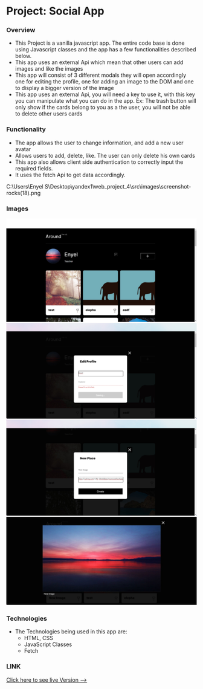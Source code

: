 # Project: Social App

### Overview
* This Project is a vanilla javascript app. The entire code base is done using Javascript classes and the app has a few functionalities described below. 
* This app uses an external Api which mean that other users can add images and like the images
* This app will consist of 3 different modals they will open accordingly one for editing the profile, one for adding an image to the DOM and one to display a bigger version of the image
* This app uses an external Api, you will need a key to use it, with this key you can manipulate what you can do in the app. Ex: The trash button will only show if the cards belong to you as a the user, you will not be able to delete other users cards 

### Functionality

* The app allows the user to change information, and add a new user avatar
* Allows users to add, delete, like. The user can only delete his own cards
* This app also allows client side authentication to correctly input the required fields. 
* It uses the fetch Api to get data accordingly.


C:\Users\Enyel S\Desktop\yandex1\web_project_4\src\images\screenshot-rocks(18).png
### Images
![Image](src/images/screenshot-rocks1.png)
![Image](src/images/screenshot-rocks2.png)
![Image](src/images/screenshot-rocks3.png)
![Image](src/images/screenshot-rocks8.png)


### Technologies
* The Technologies being used in this app are: 
  * HTML, CSS
  * JavaScript Classes
  * Fetch
 



### LINK
[Click here to see live Version --> ](enyelsequeira.github.io/social-app)



